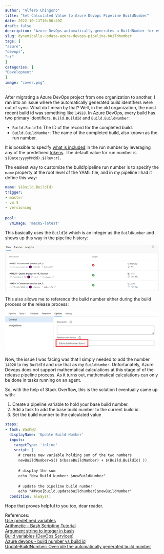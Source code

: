 ```yaml
---
author: "Alfero Chingono"
title: "Set Calculated Value to Azure Devops Pipeline BuildNumber"
date: 2022-10-11T16:06:49Z
draft: false
description: "Azure DevOps automatically generates a BuildNumber for every build in Azure Pipelines. What if you want to generate a calculated BuildNumber?"
slug: dynamically-update-azure-devops-pipeline-buildnumber
tags: [
"azure",
"devops",
"ci"
]
categories: [
"Development"
]
image: "cover.png"
---
```


After migrating a Azure DevOps project from one organization to another, I ran into an issue where the automatically generated build identifiers were out of sync. What do I mean by that? Well, in the old organization, the most recent build id was something like `14928`. In Azure DevOps, every build has two primary identifiers, `Build.BuildId` and `Build.BuildNumber`:

- `Build.BuildId`: The ID of the record for the completed build.
- `Build.BuildNumber`: The name of the completed build, also known as the run number. 

It is possible to specify [what is included](https://learn.microsoft.com/en-us/azure/devops/pipelines/process/run-number) in the run number by leveraging any of the predefined [tokens](https://learn.microsoft.com/en-us/azure/devops/pipelines/process/run-number?view=azure-devops&tabs=yaml#tokens). The default value for run number is `$(Date:yyyyMMdd).$(Rev:r)`.

The easiest way to customize the build/pipeline run number is to specify the `name` property at the root level of the YAML file, and in my pipeline I had it define this way:

```yaml
name: $(Build.BuildId)
trigger:
- master
- v4.3
- versioning

pool:
  vmImage: 'macOS-latest'
```

This basically uses the `BuildId` which is an integer as the `BuildNumber` and shows up this way in the pipeline history:

![Pipeline History](pipeline-history.png)

This also allows me to reference the build number either during the build process or the release process:

![Release name format](release-name-format.png)

Now, the issue I was facing was that I simply needed to add the number `14928` to my `BuildId` and use that as my `BuildNumber`. Unfortunately, Azure Devops does not support mathematical calculations at this stage of of the release pipeline process. As it turns out, mathematical calculations can only be done in tasks running on an agent.

So, with the help of Stack Overflow, this is the solution I eventually came up with:

1. Create a pipeline variable to hold your base build number.
2. Add a task to add the base build number to the current build id.
3. Set the build number to the calculated value

```yaml
steps:
- task: Bash@3
  displayName: 'Update Build Number'
  inputs:
    targetType: 'inline'
    script: |
      # create new variable holding sum of the two numbers
      newBuildNumber=$(( $(baseBuildNumber) + $(Build.BuildId) ))

      # display the sum
      echo "New Build Number: $newBuildNumber"

      # update the pipeline build number
      echo "##vso[build.updatebuildnumber]$newBuildNumber"
  condition: always()
```

Hope that proves helpful to you too, dear reader.

References:  
[Use predefined variables](https://learn.microsoft.com/en-us/azure/devops/pipelines/build/variables?view=azure-devops&tabs=yaml)  
[Arithmetic - Bash Scripting Tutorial](https://ryanstutorials.net/bash-scripting-tutorial/bash-arithmetic.php)  
[Argument string to integer in bash](https://unix.stackexchange.com/a/232386)  
[Build variables (DevOps Services)](https://learn.microsoft.com/en-us/azure/devops/pipelines/build/variables?view=azure-devops&tabs=yaml#build-variables-devops-services)  
[Azure devops - build number vs build id](https://stackoverflow.com/questions/67481676/azure-devops-build-number-vs-build-id)  
[UpdateBuildNumber: Override the automatically generated build number](https://learn.microsoft.com/en-us/azure/devops/pipelines/scripts/logging-commands?view=azure-devops&tabs=bash#updatebuildnumber-override-the-automatically-generated-build-number)  
